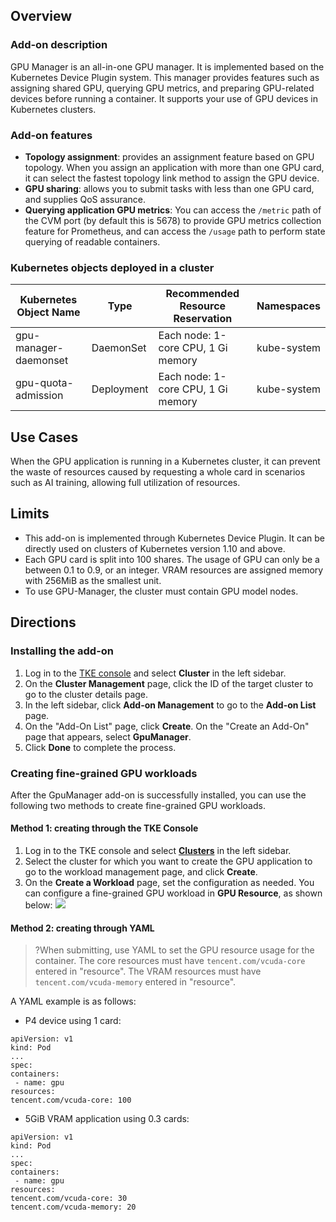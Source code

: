 
## Overview

### Add-on description

GPU Manager is an all-in-one GPU manager. It is implemented based on the Kubernetes Device Plugin system. This manager provides features such as assigning shared GPU, querying GPU metrics, and preparing GPU-related devices before running a container. It supports your use of GPU devices in Kubernetes clusters.

### Add-on features
- **Topology assignment**: provides an assignment feature based on GPU topology. When you assign an application with more than one GPU card, it can select the fastest topology link method to assign the GPU device.
- **GPU sharing**: allows you to submit tasks with less than one GPU card, and supplies QoS assurance.
- **Querying application GPU metrics**: You can access the `/metric` path of the CVM port (by default this is 5678) to provide GPU metrics collection feature for Prometheus, and can access the `/usage` path to perform state querying of readable containers.

### Kubernetes objects deployed in a cluster


| Kubernetes Object Name        | Type         | Recommended Resource Reservation | Namespaces |
| --------------------- | ---------- | ------ | ------------ |
| gpu-manager-daemonset | DaemonSet  | Each node: 1-core CPU, 1 Gi memory | kube-system  |
| gpu-quota-admission   | Deployment | Each node: 1-core CPU, 1 Gi memory | kube-system  |

## Use Cases

When the GPU application is running in a Kubernetes cluster, it can prevent the waste of resources caused by requesting a whole card in scenarios such as AI training, allowing full utilization of resources.

## Limits
- This add-on is implemented through Kubernetes Device Plugin. It can be directly used on clusters of Kubernetes version 1.10 and above.
-  Each GPU card is split into 100 shares. The usage of GPU can only be a between 0.1 to 0.9, or an integer. VRAM resources are assigned memory with 256MiB as the smallest unit.
- To use GPU-Manager, the cluster must contain GPU model nodes.



## Directions

### Installing the add-on
1. Log in to the [TKE console](https://console.qcloud.com/tke2) and select **Cluster** in the left sidebar.
2. On the **Cluster Management** page, click the ID of the target cluster to go to the cluster details page.
3. In the left sidebar, click **Add-on Management** to go to the **Add-on List** page.
4. On the "Add-On List" page, click **Create**. On the "Create an Add-On" page that appears, select **GpuManager**.
5. Click **Done** to complete the process.



### Creating fine-grained GPU workloads
After the GpuManager add-on is successfully installed, you can use the following two methods to create fine-grained GPU workloads.

#### Method 1: creating through the TKE Console
1. Log in to the TKE console and select **[Clusters](https://console.cloud.tencent.com/tke2/cluster)** in the left sidebar.
2. Select the cluster for which you want to create the GPU application to go to the workload management page, and click **Create**.
3. On the **Create a Workload** page, set the configuration as needed. You can configure a fine-grained GPU workload in **GPU Resource**, as shown below:
![](https://main.qcloudimg.com/raw/d1bd71b3b773a69fab38a408369cca8c.png)

#### Method 2: creating through YAML
>?When submitting, use YAML to set the GPU resource usage for the container. The core resources must have `tencent.com/vcuda-core` entered in "resource". The VRAM resources must have `tencent.com/vcuda-memory` entered in "resource".

A YAML example is as follows:
- P4 device using 1 card:
```
apiVersion: v1
kind: Pod
...
spec:
containers:
 - name: gpu
resources:
tencent.com/vcuda-core: 100
```
- 5GiB VRAM application using 0.3 cards:
```
apiVersion: v1
kind: Pod
...
spec:
containers:
 - name: gpu
resources:
tencent.com/vcuda-core: 30
tencent.com/vcuda-memory: 20
```

